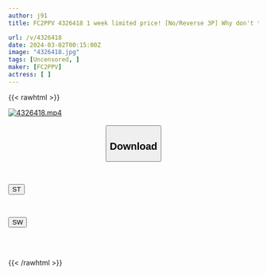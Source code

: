 ```yaml
---
author: j91
title: FC2PPV 4326418 1 week limited price! [No/Reverse 3P] Why don't the three of us continue to play together like this? He barges into a girls' party and it turns into a threesome ♡ Surrounded by his innocent girlfriend and a frustrated friend with a slender body, it includes one creampie and one blowjob ♡ A different perspective camera is included as a bonus

url: /v/4326418
date: 2024-03-02T00:15:00Z
image: "4326418.jpg"
tags: [Uncensored, ]
maker: [FC2PPV]
actress: [ ]
---
```



{{< rawhtml >}}

<div class="video" data-videoid="467K9waYgvUKM7g">
    <a href="javascript:;">
        <img src="/v/4326418/4326418.jpg" width="WIDTH" height="HEIGHT" alt="4326418.mp4" loading="lazy">
    </a>
</div>

<script type="text/javascript" src="https://j91.asia/asset/on-demand-st.js"></script>

<br>
  <link rel="stylesheet" href="https://j91.asia/asset/bs5.css">
  
  <center>
  <button class="btn btn-primary" type="button" data-bs-toggle="collapse" data-bs-target=".multi-collapse" aria-expanded="false" aria-controls="multiCollapseExample1 multiCollapseExample2"><h2>Download</h2></button></center>
</p>
<div class="row">
  <div class="col">
    <div class="collapse multi-collapse" id="multiCollapseExample1">
      <div class="card card-body">
	      	      <br>
<div class="buttons">  
<p><a href="https://streamtape.to/v/467K9waYgvUKM7g" target="_blank"><button class="btn-hover color-3"><i class="fa fa-download"></i> ST</button></a></p></div>
    </div>
  </div>
</div>
  <div class="col">
    <div class="collapse multi-collapse" id="multiCollapseExample2">
      <div class="card card-body">
	      <br>
<div class="buttons">
<p><a href="https://cdnwish.com/e88g7cdvz3xd" target="_blank"><button class="btn-hover color-2"><i class="fa fa-download"></i> SW</button></a></p></div>
<br><br>
      </div>
    </div>
  </div>
</div>

{{< /rawhtml >}}